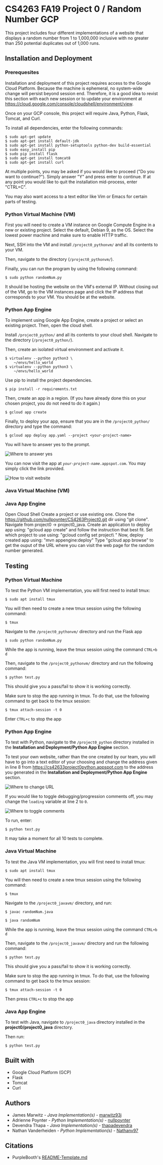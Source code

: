 # CS4263 FA19 Project 0 / Random Number GCP

This project includes four different implementations of a website that displays a random number from 1 to 1,000,000 inclusive with no greater than 250 potential duplicates out of 1,000 runs.

## Installation and Deployment

### Prerequesites

Installation and deployment of this project requires access to the Google Cloud Platform. Because the machine is ephemeral, no system-wide change will persist beyond session end. Therefore, it is a good idea to revist this section with each new session or to update your environment at https://cloud.google.com/console/cloudshell/environment/view.

Once on your GCP console, this project will require Java, Python, Flask, Tomcat, and Curl.

To install all dependencies, enter the following commands:

```
$ sudo apt-get update
$ sudo apt-get install default-jdk
$ sudo apt-get install python-setuptools python-dev build-essential
$ sudo easy_install pip
$ sudo pip install flask
$ sudo apt-get install tomcat8
$ sudo apt-get install curl
```

At multiple points, you may be asked if you would like to proceed ("Do you want to continue?"). Simply answer "Y" and press enter to continue. If at any point you would like to quit the installation mid-process, enter "CTRL+C".

You may also want access to a text editor like Vim or Emacs for certain parts of testing.

### Python Virtual Machine (VM)

First you will need to create a VM instance on Google Compute Engine in a new or existing project. Select the default, Debian 9, as the OS. Select the lowest power machine and make sure to enable HTTP traffic.

Next, SSH into the VM and install <code>/project0_pythonvm/</code> and all its contents to your VM. 

Then, navigate to the directory (<code>/project0_pythonvm/</code>).

Finally, you can run the program by using the following command:

```
$ sudo python randomNum.py
```

It should be hosting the website on the VM's external IP. Without closing out of the VM, go to the VM instances page and click the IP address that corresponds to your VM. You should be at the website.

### Python App Engine

To implement using Google App Engine, create a project or select an existing project. Then, open the cloud shell.

Install <code>/project0_python/</code> and all its contents to your cloud shell. Navigate to the directory (<code>/project0_python/</code>).

Then, create an isolated virtual environment and activate it.

```
$ virtualenv --python python3 \
    ~/envs/hello_world
$ virtualenv --python python3 \
    ~/envs/hello_world
```

Use pip to install the project dependencies.

```
$ pip install -r requirements.txt
```

Then, create an app in a region. (If you have already done this on your chosen project, you do not need to do it again.)

```
$ gcloud app create
```

Finally, to deploy your app, ensure that you are in the <code>/project0_python/</code> directory and type the command:


```
$ gcloud app deploy app.yaml --project <your-project-name>
```
You will have to answer yes to the prompt.

![Where to answer yes](https://github.com/nullpoynter/CS4263Project0/blob/master/README_screenshots/tutorial1.PNG)

You can now visit the app at <code><i>your-project-name</i>.appspot.com</code>. You may simply click the link provided.

![How to visit website](https://github.com/nullpoynter/CS4263Project0/blob/master/README_screenshots/tutorial2.PNG)


### Java Virtual Machine (VM)

### Java App Engine

 Open Cloud Shell
 Create a project or use existing one.
 Clone the https://github.com/nullpoynter/CS4263Project0.git dir using "git clone".
 Navigate from project0 -> project0_java.
 Create an application to deploy app using: "gcloud app create" and follow the instruction that best fit.
 Set which project to use using: "gcloud config set project\ <prj name>"
 Now, deploy created app using: "mvn appengine:deploy"
 Type "gcloud app browse" to get the ouput of the URL where you can visit the web page for the random number generated.
    
    
## Testing

### Python Virtual Machine

To test the Python VM implementation, you will first need to install tmux:

```
$ sudo apt install tmux
```

You will then need to create a new tmux session using the following command:

```
$ tmux
```

Navigate to the <code>/project0_pythonvm/</code> directory and run the Flask app

```
$ sudo python randomNum.py
```

While the app is running, leave the tmux session using the command <code>CTRL+b d</code>

Then, navigate to the <code>/project0_pythonvm/</code> directory and run the following command:

```
$ python test.py
```

This should give you a pass/fail to show it is working correctly.

Make sure to stop the app running in tmux. To do that, use the following command to get back to the tmux session:

```
$ tmux attach-session -t 0
```

Enter <code>CTRL+c</code> to stop the app

### Python App Engine

To test with Python, navigate to the <code>/project0_python</code> directory installed in the <b>Installation and Deployment/Python App Engine</b> section. 

To test your own website, rather than the one created by our team, you will have to go into a text editor of your choosing and change the address given in line 8 from https://cs42633project0python.appspot.com to the address you generated in the <b>Installation and Deployment/Python App Engine</b> section.

![Where to change URL](https://github.com/nullpoynter/CS4263Project0/blob/master/README_screenshots/tutorial3.PNG)

If you would like to toggle debugging/progression comments off, you may change the <code>loading</code> variable at line 2 to <code>0</code>.

![Where to toggle comments](https://github.com/nullpoynter/CS4263Project0/blob/master/README_screenshots/tutorial4.PNG)

To run, enter:

```
$ python test.py
```

It may take a moment for all 10 tests to complete.

### Java Virtual Machine

To test the Java VM implementation, you will first need to install tmux:

```
$ sudo apt install tmux
```
You will then need to create a new tmux session using the following command:

```
$ tmux
```

Navigate to the <code>/project0_javavm/</code> directory, and run:

```
$ javac randomNum.java

$ java randomNum
```

While the app is running, leave the tmux session using the command <code>CTRL+b d</code>

Then, navigate to the <code>/project0_javavm/</code> directory and run the following command:

```
$ python test.py
```

This should give you a pass/fail to show it is working correctly.

Make sure to stop the app running in tmux. To do that, use the following command to get back to the tmux session:

```
$ tmux attach-session -t 0
```

Then press <code>CTRL+c</code> to stop the app

### Java App Engine

To test with Java, navigate to <code>/project0_java</code> directory installed in the <b>project0/project0_java</b> directory.

Then run:

```
$ python test.py
```

## Built with

* Google Cloud Platform (GCP)
* Flask
* Tomcat
* Curl

## Authors

* James Marwitz - <i>Java Implementation(s)</i> - <a href="https://github.com/marwitz93j">marwitz93j</a>
* Adrienne Poynter - <i>Python Implementation(s)</i> - <a href="https://github.com/nullpoynter">nullpoynter</a>
* Devendra Thapa - <i>Java Implementation(s)</i> - <a href="https://github.com/thapadevendra">thapadevendra</a>
* Nathan Vanderheiden - <i>Python Implementation(s)</i> - <a href="https://github.com/Nathanv97">Nathanv97</a>

## Citations

* PurpleBooth's <a href="https://gist.github.com/PurpleBooth/109311bb0361f32d87a2">README-Template.md</a>
